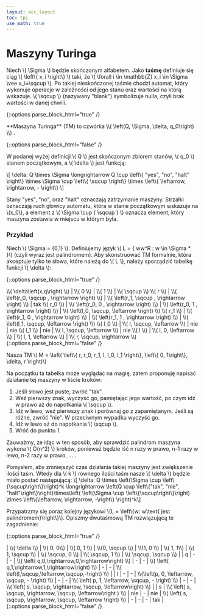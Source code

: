 ```yaml
---
layout: acc_layout
toc: tpi
use_math: true
---
```



# Maszyny Turinga

Niech \\( \Sigma \\) będzie skończonym alfabetem. Jako **taśmę** definiuje się ciąg \\( \left\\{ x_i \right\\} \\) taki, że \\( \forall i \in \mathbb{Z} x_i \in \Sigma \vee x_i=\sqcup \\). Po takiej nieskończonej taśmie chodzi automat, który wykonuje operacje w zależności od jego stanu oraz wartości na którą wskazuje. \\( \sqcup \\) (nazywany "blank") symbolizuje nulla, czyli brak wartości w danej chwili.

{::options parse_block_html="true" /}
<div class="math-box"><p> **Maszyna Turinga** (TM) to czwórka \\( \left(Q, \Sigma, \delta, q_0\right) \\) .</p></div>
{::options parse_block_html="false" /}

W podanej wyżej definicji \\( Q \\) jest skończonym zbiorem stanów, \\( q_0 \\) stanem początkowym, a \\( \delta \\) jest funkcją:

\\[ \delta: Q \times \Sigma \longrightarrow Q \cup \left\\{ "yes", "no", "halt" \right\\} \times \Sigma \cup \left\\{ \sqcup \right\\} \times \left\\{ \leftarrow, \rightarrow, - \right\\} \\]

Stany "yes", "no", oraz "halt" oznaczają zatrzymanie maszyny. Strzałki oznaczają ruch głowicy automatu, która w stanie początkowym wskazuje na \\(x_0\\), a element z \\( \Sigma \cup { \sqcup } \\) oznacza element, który maszyna zostawia w miejscu w którym była.

### Przykład

Niech \\( \Sigma = {0,1} \\). Definiujemy język \\( L = { ww^R : w \in \Sigma * }\\) (czyli wyraz jest palindromem). Aby skonstruować TM formalnie, która akceptuje tylko te słowa, które należą do \\( L \\), należy sporządzić tabelkę funkcji \\( \delta \\):

{::options parse_block_html="true" /}
<div class="table-box">
\\( \delta\left(x,q\right) \\)    | \\( 0 \\) | \\( 1 \\) | \\( \sqcup \\)
\\( r \\)  | \\( \left(r_0, \sqcup , \rightarrow \right) \\)  |  \\( \left(r_1, \sqcup , \rightarrow \right) \\)  | tak
\\( r_0 \\)  |  \\( \left(r_0, 0 , \rightarrow \right) \\)  | \\( \left(r_0, 1 , \rightarrow \right) \\)  |  \\( \left(l_0, \sqcup, \leftarrow \right) \\)
\\( r_1 \\)  |  \\( \left(r_1, 0 , \rightarrow \right) \\)  | \\( \left(r_1, 1 , \rightarrow \right) \\)  |  \\( \left(l_1, \sqcup, \leftarrow \right) \\)
\\( l_0 \\)  |  \\( l, \sqcup, \leftarrow \\) |  nie  |  nie
\\( l_1 \\)  |  nie  |  \\( l, \sqcup, \leftarrow \\)  |  nie
\\( l \\)  |  \\( l, 0, \leftarrow \\)  |  \\( l, 1, \leftarrow \\)  |  \\( r, \sqcup, \rightarrow \\)

</div>
{::options parse_block_html="false" /}

Nasza TM \\( M = \left( \left\\{ r, r_0, r_1, l, l_0, l_1 \right\\}, \left\\{ 0, 1\right\\}, \delta, r \right)\\)

Na początku ta tabelka może wyglądać na magię, zatem proponuję napisać działanie tej maszyny w liście kroków:
1. Jeśli słowo jest puste, zwróć "tak".
2. Weź pierwszy znak, wyczyść go, pamiętając jego wartość, po czym idź w prawo aż do napotkania \\( \sqcup \\).
3. Idź w lewo, weź pierwszy znak i porównaj go z zapamiętanym. Jeśli są różne, zwróć "nie". W przeciwnym wypadku wyczyść go.
4. Idź w lewo aż do napotkania \\( \sqcup \\).
5. Wróć do punktu 1.

Zauważmy, że idąc w ten sposób, aby sprawdzić palindrom maszyna wykona \\( O(n^2) \\) kroków, ponieważ będzie iść n razy w prawo, n-1 razy w lewo, n-2 razy w prawo, ... .

Pomysłem, aby zmniejszyć czas działania takiej maszyny jest zwiększenie ilości taśm.
Wtedy dla \\( k \\) równego ilości taśm nasze \\( \delta \\) będzie miało postać następującą:
\\[ \delta: Q \times \left(\Sigma \cup \left\\{\sqcup\\right\\}\right)^k \longrightarrow \left(Q \cup \left\\{"tak", "nie", "halt"\right\\}\right)\times\left( \left(\Sigma \cup \left\\{\sqcup\right\\}\right) \times \left\\{\leftarrow, \rightarrow, -\right\\} \right)^k\\]

Przypatrzmy się poraz kolejny językowi \\(L = \left\\{w: w\text{ jest palindromem}\right\\}\\). Opiszmy dwutaśmową TM rozwiązującą te zagadnienie:

{::options parse_block_html="true" /}
<div class="table-box">
| \\( \delta \\) |                           \\( 0, 0\\)                           | \\( 0, 1 \\) |                   \\(0, \sqcup \\)                   | \\(1, 0 \\) |                            \\( 1, 1\\)                            |                  \\( 1, \sqcup \\)                 | \\( \sqcup, 0 \\) | \\( \sqcup, 1 \\) |                      \\( \sqcup, \sqcup \\)                     |
|        q       |                                -                                |       -      | \\( \left( q,0,\rightarrow,0,\rightarrow\right) \\) |      -      |                                 -                                 | \\( \left( q,1,\rightarrow,1,\rightarrow\right) \\) |         -         |         -         |         \\( \left(l,\sqcup,\leftarrow,\sqcup,-\right) \\)         |
|        l       |                                -                                |       -      |   \\(\left(p, 0, \leftarrow, \sqcup, - \right) \\)   |      -      |                                 -                                 | \\( \left( p, 1, \leftarrow, \sqcup, - \right) \\) |         -         |         -         | \\( \left( s, \sqcup, \rightarrow, \sqcup, \leftarrow\right) \\) |
|        s       | \\( \left( s, \sqcup, \rightarrow, \sqcup, \leftarrow\right ) \\) |      nie     |                          -                          |     nie     | \\( \left( s, \sqcup, \rightarrow, \sqcup, \leftarrow \right) \\) |                          -                         |         -         |         -         |                               tak                               |
</div>
{::options parse_block_html="false" /}
